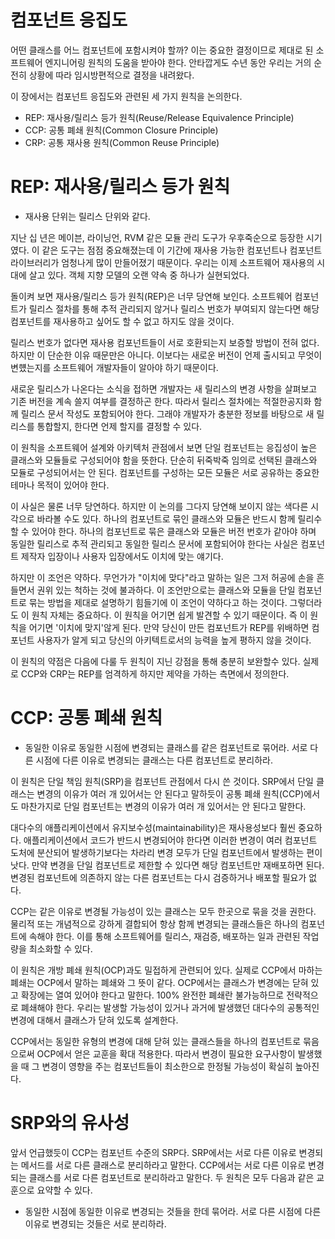 # **컴포넌트 응집도**  
어떤 클래스를 어느 컴포넌트에 포함시켜야 할까? 이는 중요한 결정이므로 제대로 된 소프트웨어 엔지니어링 원칙의 도움을 받아야 한다. 안타깝게도 수년 
동안 우리는 거의 순전히 상황에 따라 임시방편적으로 결정을 내려왔다.  
  
이 장에서는 컴포넌트 응집도와 관련된 세 가지 원칙을 논의한다.  
  
- REP: 재사용/릴리스 등가 원칙(Reuse/Release Equivalence Principle)  
- CCP: 공통 폐쇄 원칙(Common Closure Principle)  
- CRP: 공통 재사용 원칙(Common Reuse Principle)  
  
# **REP: 재사용/릴리스 등가 원칙**  
- 재사용 단위는 릴리스 단위와 같다.  
  
지난 십 년은 메이븐, 라이닝언, RVM 같은 모듈 관리 도구가 우후죽순으로 등장한 시기였다. 이 같은 도구는 점점 중요해졌는데 이 기간에 재사용 가능한 
컴포넌트나 컴포넌트 라이브러리가 엄청나게 많이 만들어졌기 때문이다. 우리는 이제 소프트웨어 재사용의 시대에 살고 있다. 객체 지향 모델의 오랜 약속 중 
하나가 실현되었다.  
  
돌이켜 보면 재사용/릴리스 등가 원칙(REP)은 너무 당연해 보인다. 소프트웨어 컴포넌트가 릴리스 절차를 통해 추적 관리되지 않거나 릴리스 번호가 부여되지 않는다면 
해당 컴포넌트를 재사용하고 싶어도 할 수 없고 하지도 않을 것이다.  
  
릴리스 번호가 없다면 재사용 컴포넌트들이 서로 호환되는지 보증할 방법이 전혀 없다. 하지만 이 단순한 이유 때문만은 아니다. 이보다는 새로운 버전이 
언제 출시되고 무엇이 변헀는지를 소프트웨어 개발자들이 알아야 하기 때문이다.  
  
새로운 릴리스가 나온다는 소식을 접하면 개발자는 새 릴리스의 변경 사항을 살펴보고 기존 버전을 계속 쓸지 여부를 결정하곤 한다. 따라서 릴리스 절차에는 
적절한공지화 함께 릴리스 문서 작성도 포함되어야 한다. 그래야 개발자가 충분한 정보를 바탕으로 새 릴리스를 통합할지, 한다면 언제 할지를 결정할 수 있다.  
  
이 원칙을 소프트웨어 설계와 아키텍처 관점에서 보면 단일 컴포넌트는 응집성이 높은 클래스와 모듈들로 구성되어야 함을 뜻한다. 단순히 뒤죽박죽 임의로 
선택된 클래스와 모듈로 구성되어서는 안 된다. 컴포넌트를 구성하는 모든 모듈은 서로 공유하는 중요한 테마나 목적이 있어야 한다.  
  
이 사실은 물론 너무 당연하다. 하지만 이 논의를 그다지 당연해 보이지 않는 색다른 시각으로 바라볼 수도 있다. 하나의 컴포넌트로 묶인 클래스와 모듈은 반드시 함께 
릴리수할 수 있어야 한다. 하나의 컴포넌트로 묶은 클래스와 모듈은 버전 번호가 같아야 하며 동일한 릴리스로 추적 관리되고 동일한 릴리스 문서에 포함되어야 
한다는 사실은 컴포넌트 제작자 입장이나 사용자 입장에서도 이치에 맞는 얘기다.  
  
하지만 이 조언은 약하다. 무언가가 "이치에 맞다"라고 말하는 일은 그저 허공에 손을 흔들면서 권위 있는 척하는 것에 불과하다. 이 조언만으로는 클래스와 모듈을 
단일 컴포넌트로 묶는 방법을 제대로 설명하기 힘들기에 이 조언이 약하다고 하는 것이다. 그렇더라도 이 원칙 자체는 중요하다. 이 원칙을 어기면 쉽게 발견할 
수 있기 때문이다. 즉 이 원칙을 어기면 '이치에 맞지'않게 된다. 만약 당신이 만든 컴포넌트가 REP를 위배하면 컴포넌트 사용자가 알게 되고 당신의 아키텍트로서의 
능력을 높게 평하지 않을 것이다.  
  
이 원칙의 약점은 다음에 다룰 두 원칙이 지닌 강점을 통해 충분히 보완할수 있다. 실제로 CCP와 CRP는 REP를 엄격하게 하지만 제약을 가하는 측면에서 정의한다.  
  
# **CCP: 공통 폐쇄 원칙**  
- 동일한 이유로 동일한 시점에 변경되는 클래스를 같은 컴포넌트로 묶어라. 서로 다른 시점에 다른 이유로 변경되는 클래스는 다른 컴포넌트로 분리하라.  
  
이 원칙은 단일 책임 원칙(SRP)을 컴포넌트 관점에서 다시 쓴 것이다. SRP에서 단일 클래스는 변경의 이유가 여러 개 있어서는 안 된다고 말하듯이 공통 
폐쇄 원칙(CCP)에서도 마찬가지로 단일 컴포넌트는 변경의 이유가 여러 개 있어서는 안 된다고 말한다.  
  
대다수의 애플리케이션에서 유지보수성(maintainability)은 재사용성보다 훨씬 중요하다. 애플리케이션에서 코드가 반드시 변경되어야 한다면 이러한 변경이 
여러 컴포넌트 도처에 분산되어 발생하기보다는 차라리 변경 모두가 단일 컴포넌트에서 발생하는 편이 낫다. 만약 변경을 단일 컴포넌트로 제한할 수 있다면 
해당 컴포넌트만 재배포하면 된다. 변경된 컴포넌트에 의존하지 않는 다른 컴포넌트는 다시 검증하거나 배포할 필요가 없다.  
  
CCP는 같은 이유로 변경될 가능성이 있는 클래스는 모두 한곳으로 묶을 것을 권한다. 물리적 또는 개념적으로 강하게 결합되어 항상 함께 변경되는 클래스들은 
하나의 컴포넌트에 속해야 한다. 이를 통해 소프트웨어를 릴리스, 재검증, 배포하는 일과 관련된 작업량을 최소화할 수 있다.  
  
이 원칙은 개방 폐쇄 원칙(OCP)과도 밀접하게 관련되어 있다. 실제로 CCP에서 마하는 폐쇄는 OCP에서 말하는 폐쇄와 그 뜻이 같다. OCP에서는 클래스가 
변경에는 닫혀 있고 확장에는 열여 있어야 한다고 말한다. 100% 완전한 폐쇄란 불가능하므로 전략적으로 폐쇄해야 한다. 우리는 발생할 가능성이 있거나 과거에 
발생했던 대다수의 공통적인 변경에 대해서 클래스가 닫혀 있도록 설계한다.  
  
CCP에서는 동일한 유형의 변경에 대해 닫혀 있는 클래스들을 하나의 컴포넌트로 묶음으로써 OCP에서 얻은 교훈을 확대 적용한다. 따라서 변경이 필요한 
요구사항이 발생했을 때 그 변경이 영향을 주는 컴포넌트들이 최소한으로 한정될 가능성이 확실히 높아진다.  
  
# **SRP와의 유사성**  
앞서 언급했듯이 CCP는 컴포넌트 수준의 SRP다. SRP에서는 서로 다른 이유로 변경되는 메서드를 서로 다른 클래스로 분리하라고 말한다. CCP에서는 서로 
다른 이유로 변경되는 클래스를 서로 다른 컴포넌트로 분리하라고 말한다. 두 원칙은 모두 다음과 같은 교훈으로 요약할 수 있다.  
  
- 동일한 시점에 동일한 이유로 변경되는 것들을 한데 묶어라. 서로 다른 시점에 다른 이유로 변경되는 것들은 서로 분리하라.  
  
